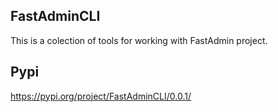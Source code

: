 
## FastAdminCLI

This is a colection of tools for working with FastAdmin project.

## Pypi

https://pypi.org/project/FastAdminCLI/0.0.1/
